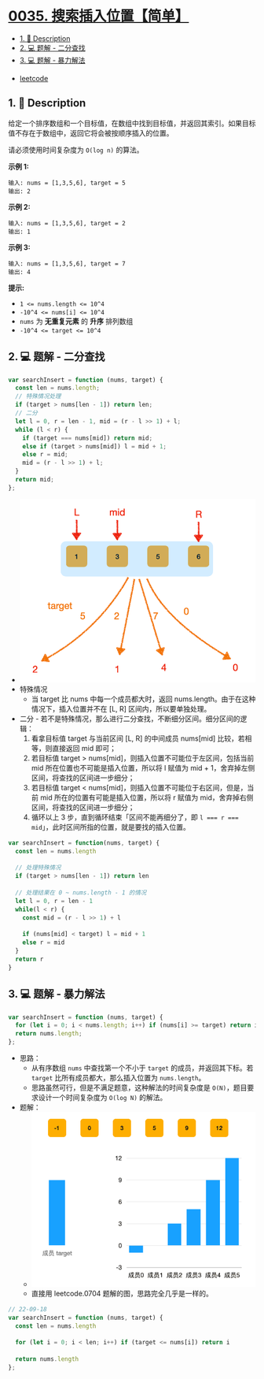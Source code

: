 # [0035. 搜索插入位置【简单】](https://github.com/Tdahuyou/leetcode/tree/main/0035.%20%E6%90%9C%E7%B4%A2%E6%8F%92%E5%85%A5%E4%BD%8D%E7%BD%AE%E3%80%90%E7%AE%80%E5%8D%95%E3%80%91)

<!-- region:toc -->
- [1. 📝 Description](#1--description)
- [2. 💻 题解 - 二分查找](#2--题解---二分查找)
- [3. 💻 题解 - 暴力解法](#3--题解---暴力解法)
<!-- endregion:toc -->
- [leetcode](https://leetcode.cn/problems/search-insert-position/)

## 1. 📝 Description

给定一个排序数组和一个目标值，在数组中找到目标值，并返回其索引。如果目标值不存在于数组中，返回它将会被按顺序插入的位置。

请必须使用时间复杂度为 `O(log n)` 的算法。

**示例 1:**
```
输入: nums = [1,3,5,6], target = 5
输出: 2
```
**示例 2:**
```
输入: nums = [1,3,5,6], target = 2
输出: 1
```
**示例 3:**
```
输入: nums = [1,3,5,6], target = 7
输出: 4
```
**提示:**

- `1 <= nums.length <= 10^4`
- `-10^4 <= nums[i] <= 10^4`
- `nums` 为 **无重复元素** 的 **升序** 排列数组
- `-10^4 <= target <= 10^4`

## 2. 💻 题解 - 二分查找

```javascript
var searchInsert = function (nums, target) {
  const len = nums.length;
  // 特殊情况处理
  if (target > nums[len - 1]) return len;
  // 二分
  let l = 0, r = len - 1, mid = (r - l >> 1) + l;
  while (l < r) {
    if (target === nums[mid]) return mid;
    else if (target > nums[mid]) l = mid + 1;
    else r = mid;
    mid = (r - l >> 1) + l;
  }
  return mid;
};
```

- ![](md-imgs/2024-11-03-21-30-01.png)
- 特殊情况
  - 当 target 比 nums 中每一个成员都大时，返回 nums.length。由于在这种情况下，插入位置并不在 [L, R] 区间内，所以要单独处理。
- 二分 - 若不是特殊情况，那么进行二分查找，不断细分区间。细分区间的逻辑：
  1. 看拿目标值 target 与当前区间 [L, R] 的中间成员 nums[mid] 比较，若相等，则直接返回 mid 即可；
  2. 若目标值 target > nums[mid]，则插入位置不可能位于左区间，包括当前 mid 所在位置也不可能是插入位置，所以将 l 赋值为 mid + 1，舍弃掉左侧区间，将查找的区间进一步细分；
  3. 若目标值 target < nums[mid]，则插入位置不可能位于右区间，但是，当前 mid 所在的位置有可能是插入位置，所以将 r 赋值为 mid，舍弃掉右侧区间，将查找的区间进一步细分；
  4. 循环以上 3 步，直到循环结束「区间不能再细分了，即 `l === r === mid`」，此时区间所指的位置，就是要找的插入位置。

```js
var searchInsert = function(nums, target) {
  const len = nums.length

  // 处理特殊情况
  if (target > nums[len - 1]) return len

  // 处理结果在 0 ~ nums.length - 1 的情况
  let l = 0, r = len - 1
  while(l < r) {
    const mid = (r - l >> 1) + l

    if (nums[mid] < target) l = mid + 1
    else r = mid
  }
  return r
}
```

## 3. 💻 题解 - 暴力解法

```javascript
var searchInsert = function (nums, target) {
  for (let i = 0; i < nums.length; i++) if (nums[i] >= target) return i;
  return nums.length;
};
```

- 思路：
  - 从有序数组 `nums` 中查找第一个不小于 `target` 的成员，并返回其下标。若 `target` 比所有成员都大，那么插入位置为 `nums.length`。
  - 思路虽然可行，但是不满足题意，这种解法的时间复杂度是 `O(N)`，题目要求设计一个时间复杂度为 `O(log N)` 的解法。
- 题解：
  - ![](md-imgs/2024-11-03-21-31-58.png)
  - 直接用 leetcode.0704 题解的图，思路完全几乎是一样的。

```js
// 22-09-18
var searchInsert = function (nums, target) {
  const len = nums.length

  for (let i = 0; i < len; i++) if (target <= nums[i]) return i

  return nums.length
};
```




